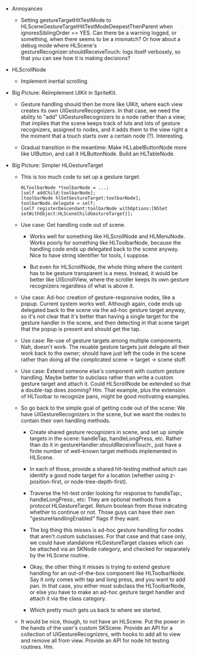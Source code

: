 * Annoyances

  * Setting gestureTargetHitTestMode to
    HLSceneGestureTargetHitTestModeDeepestThenParent when
    ignoresSiblingOrder == YES.  Can there be a warning logged, or
    something, when there seems to be a mismatch?  Or how about a
    debug mode where HLScene's gestureRecognizer:shouldReceiveTouch:
    logs itself verbosely, so that you can see how it is making
    decisions?

* HLScrollNode

  * Implement inertial scrolling.

* Big Picture: Reimplement UIKit in SpriteKit.

  * Gesture handling should then be more like UIKit, where each view
    creates its own UIGestureRecognizers.  In that case, we need the
    ability to "add" UIGestureRecognizers to a node rather than a
    view; that implies that the scene keeps track of lots and lots of
    gesture recognizers, assigned to nodes, and it adds them to the
    view right a the moment that a touch starts over a certain node
    (?).  Interesting.

  * Gradual transition in the meantime: Make HLLabelButtonNode more
    like UIButton, and call it HLButtonNode.  Build an HLTableNode.

* Big Picture: Simpler HLGestureTarget

  * This is too much code to set up a gesture target:

        HLToolbarNode *toolbarNode = ...;
        [self addChild:toolbarNode];
        [toolbarNode hlSetGestureTarget:toolbarNode];
        toolbarNode.delegate = self;
        [self registerDescendant:toolbarNode withOptions:[NSSet setWithObject:HLSceneChildGestureTarget]];

  * Use case: Get handling code out of scene.

    * Works well for something like HLScrollNode and HLMenuNode.
      Works poorly for something like HLToolbarNode, because the
      handling code ends up delegated back to the scene anyway.  Nice
      to have string identifier for tools, I suppose.

    * But even for HLScrollNode, the whole thing where the content has
      to be gesture transparent is a mess.  Instead, it would be
      better like UIScrollView, where the scroller keeps its own
      gesture recognizers regardless of what is above it.

  * Use case: Ad-hoc creation of gesture-responsive nodes, like a
    popup.  Current system works well.  Although again, code ends up
    delegated back to the scene via the ad-hoc gesture target anyway,
    so it's not clear that it's better than having a single target for
    the gesture handler in the scene, and then detecting in that scene
    target that the popup is present and should get the tap.

  * Use case: Re-use of gesture targets among multiple components.
    Nah, doesn't work.  The reuable gesture targets just delegate all
    their work back to the owner; should have just left the code in
    the scene rather than doing all the complicated scene -> target ->
    scene stuff.

  * Use case: Extend someone else's component with custom gesture
    handling.  Maybe better to subclass rather than write a custom
    gesture target and attach it.  Could HLScrollNode be extended so
    that a double-tap does zooming?  Hm.  That example, plus the
    extension of HLToolbar to recognize pans, might be good motivating
    examples.

  * So go back to the simple goal of getting code out of the scene: We
    have UIGestureRecognizers in the scene, but we want the nodes to
    contain their own handling methods.

    * Create shared gesture recognizers in scene, and set up simple
      targets in the scene: handleTap, handleLongPress, etc.  Rather
      than do it in gestureHandler:shouldReceiveTouch:, just have a
      finite number of well-known target methods implemented in HLScene.

    * In each of those, provide a shared hit-testing method which can
      identify a good node target for a location (whether using
      z-position-first, or node-tree-depth-first).

    * Traverse the hit-test order looking for response to handleTap:,
      handleLongPress:, etc: They are optional methods from a protocol
      HLGestureTarget.  Return boolean from those indicating whether to
      continue or not.  Those guys can have their own
      "gestureHandlingEnabled" flags if they want.

    * The big thing this misses is ad-hoc gesture handling for nodes
      that aren't custom subclasses.  For that case and that case only,
      we could have standalone HLGestureTarget classes which can be
      attached via an SKNode category, and checked for separately by the
      HLScene routine.

    * Okay, the other thing it misses is trying to extend gesture
      handling for an out-of-the-box component like HLToolbarNode.  Say
      it only comes with tap and long press, and you want to add pan.
      In that case, you either must subclass the HLToolbarNode, or else
      you have to make an ad-hoc gesture target handler and attach it
      via the class category.

    * Which pretty much gets us back to where we started.

  * It would be nice, though, to not have an HLScene.  Put the power
    in the hands of the user's custom SKScene.  Provide an API for a
    collection of UIGestureRecognizers, with hooks to add all to view
    and remove all from view.  Provide an API for node hit testing
    routines.  Hm.
